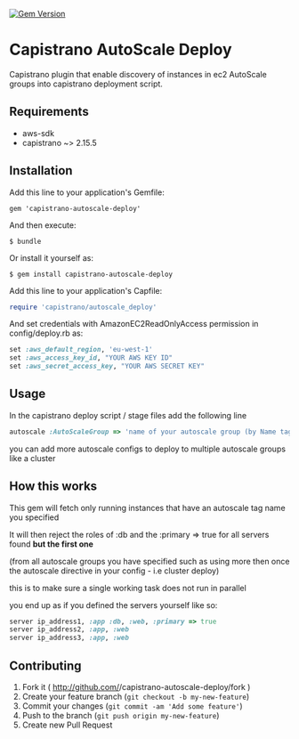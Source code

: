 [![Gem Version](https://badge.fury.io/rb/capistrano-autoscale-deploy.png)](http://badge.fury.io/rb/capistrano-autoscale-deploy)
# Capistrano AutoScale Deploy

Capistrano plugin that enable discovery of instances in ec2 AutoScale groups into capistrano deployment script.

## Requirements

* aws-sdk
* capistrano ~> 2.15.5


## Installation

Add this line to your application's Gemfile:

    gem 'capistrano-autoscale-deploy'

And then execute:

    $ bundle

Or install it yourself as:

    $ gem install capistrano-autoscale-deploy

Add this line to your application's Capfile:

```ruby
require 'capistrano/autoscale_deploy'
```

And set credentials with AmazonEC2ReadOnlyAccess permission in config/deploy.rb as:

```ruby
set :aws_default_region, 'eu-west-1'
set :aws_access_key_id, "YOUR AWS KEY ID"
set :aws_secret_access_key, "YOUR AWS SECRET KEY"

```

## Usage

In the capistrano deploy script / stage files add the following line

```ruby
autoscale :AutoScaleGroup => 'name of your autoscale group (by Name tag)', :deploy_roles => [:app, :web, :db, :primary => true]
```

you can add more autoscale configs to deploy to multiple autoscale groups like a cluster

## How this works

This gem will fetch only running instances that have an autoscale tag name you specified

It will then reject the roles of :db and the :primary => true for all servers found **but the first one** 

(from all autoscale groups you have specified such as using more then once the autoscale directive in your config - i.e cluster deploy)

this is to make sure a single working task does not run in parallel

you end up as if you defined the servers yourself like so:

````ruby
server ip_address1, :app :db, :web, :primary => true
server ip_address2, :app, :web
server ip_address3, :app, :web
````

## Contributing

1. Fork it ( http://github.com/<my-github-username>/capistrano-autoscale-deploy/fork )
2. Create your feature branch (`git checkout -b my-new-feature`)
3. Commit your changes (`git commit -am 'Add some feature'`)
4. Push to the branch (`git push origin my-new-feature`)
5. Create new Pull Request
